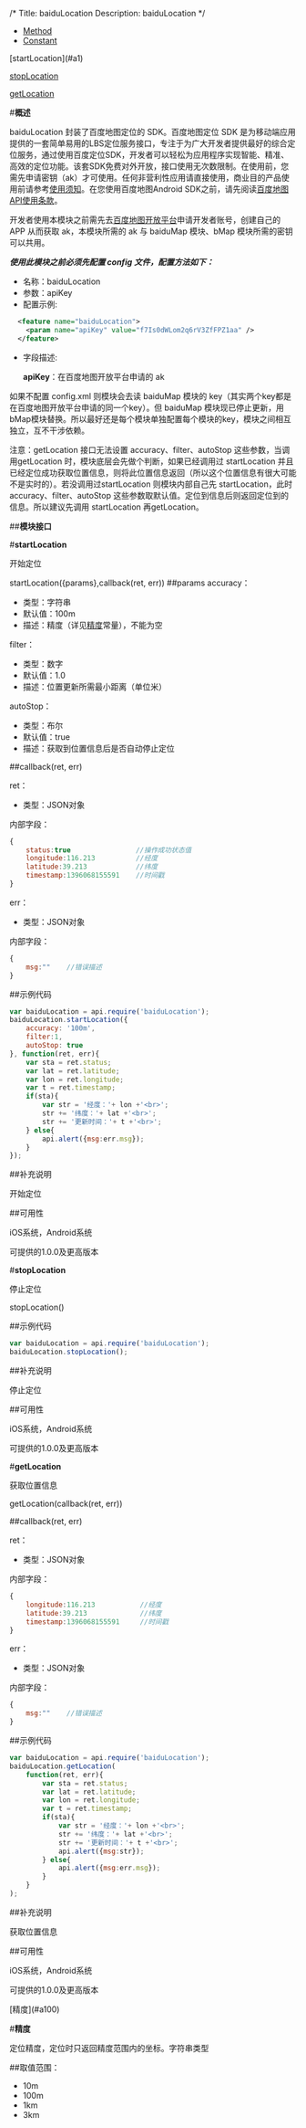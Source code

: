 /*
Title: baiduLocation
Description: baiduLocation
*/

<ul id="tab" class="clearfix">
	<li class="active"><a href="#method-content">Method</a></li>
	<li><a href="#const-content">Constant</a></li>
</ul>
<div id="method-content">


<div class="outline">
[startLocation](#a1)

[stopLocation](#a2)

[getLocation](#a3)
</div>

#**概述**

baiduLocation 封装了百度地图定位的 SDK。百度地图定位 SDK 是为移动端应用提供的一套简单易用的LBS定位服务接口，专注于为广大开发者提供最好的综合定位服务，通过使用百度定位SDK，开发者可以轻松为应用程序实现智能、精准、高效的定位功能。该套SDK免费对外开放，接口使用无次数限制。在使用前，您需先申请密钥（ak）才可使用。任何非营利性应用请直接使用，商业目的产品使用前请参考[使用须知](http://lbsyun.baidu.com/index.php?title=open/question)。在您使用百度地图Android SDK之前，请先阅读[百度地图API使用条款](http://lbsyun.baidu.com/index.php?title=open/law)。

开发者使用本模块之前需先去[百度地图开放平台](http://lbsyun.baidu.com)申请开发者账号，创建自己的 APP 从而获取 ak，本模块所需的 ak 与 baiduMap 模块、bMap 模块所需的密钥可以共用。

***使用此模块之前必须先配置  config 文件，配置方法如下：***

- 名称：baiduLocation
- 参数：apiKey
- 配置示例:

```xml
  <feature name="baiduLocation">
    <param name="apiKey" value="f7Is0dWLom2q6rV3ZfFPZ1aa" />
  </feature>
```

- 字段描述:

    **apiKey**：在百度地图开放平台申请的 ak

如果不配置 config.xml 则模块会去读 baiduMap 模块的 key（其实两个key都是在百度地图开放平台申请的同一个key）。但 baiduMap 模块现已停止更新，用bMap模块替换。所以最好还是每个模块单独配置每个模块的key，模块之间相互独立，互不干涉依赖。

注意：getLocation 接口无法设置 accuracy、filter、autoStop 这些参数，当调用getLocation 时，模块底层会先做个判断，如果已经调用过 startLocation 并且已经定位成功获取位置信息，则将此位置信息返回（所以这个位置信息有很大可能不是实时的）。若没调用过startLocation 则模块内部自己先 startLocation，此时 accuracy、filter、autoStop 这些参数取默认值。定位到信息后则返回定位到的信息。所以建议先调用 startLocation 再getLocation。

##**模块接口**

#**startLocation**<div id="a1"></div>

开始定位

startLocation({params},callback(ret, err))
##params
accuracy：

- 类型：字符串
- 默认值：100m
- 描述：精度（详见[精度](!Constant)常量），不能为空

filter：

- 类型：数字
- 默认值：1.0
- 描述：位置更新所需最小距离（单位米）

autoStop：

- 类型：布尔
- 默认值：true
- 描述：获取到位置信息后是否自动停止定位

##callback(ret, err)

ret：

- 类型：JSON对象

内部字段：

```js
{
    status:true                //操作成功状态值
    longitude:116.213          //经度
    latitude:39.213            //纬度
    timestamp:1396068155591    //时间戳
}
```

err：

- 类型：JSON对象

内部字段：

```js
{
    msg:""    //错误描述
}
```

##示例代码

```js
var baiduLocation = api.require('baiduLocation');
baiduLocation.startLocation({
    accuracy: '100m',
    filter:1,
    autoStop: true
}, function(ret, err){
    var sta = ret.status;
    var lat = ret.latitude;
    var lon = ret.longitude;
    var t = ret.timestamp;
    if(sta){
        var str = '经度：'+ lon +'<br>';
        str += '纬度：'+ lat +'<br>';
        str += '更新时间：'+ t +'<br>';
    } else{
        api.alert({msg:err.msg});
    }
});
```

##补充说明

开始定位

##可用性

iOS系统，Android系统

可提供的1.0.0及更高版本


#**stopLocation**<div id="a2"></div>

停止定位

stopLocation()

##示例代码

```js
var baiduLocation = api.require('baiduLocation');
baiduLocation.stopLocation();
```

##补充说明

停止定位

##可用性

iOS系统，Android系统

可提供的1.0.0及更高版本

#**getLocation**<div id="a3"></div>

获取位置信息

getLocation(callback(ret, err))

##callback(ret, err)

ret：

- 类型：JSON对象

内部字段：

```js
{
    longitude:116.213           //经度
    latitude:39.213             //纬度
    timestamp:1396068155591     //时间戳
}
```

err：

- 类型：JSON对象

内部字段：

```js
{
    msg:""    //错误描述
}
```

##示例代码

```js
var baiduLocation = api.require('baiduLocation');
baiduLocation.getLocation(
    function(ret, err){
        var sta = ret.status;
        var lat = ret.latitude;
        var lon = ret.longitude;
        var t = ret.timestamp;
        if(sta){
            var str = '经度：'+ lon +'<br>';
            str += '纬度：'+ lat +'<br>';
            str += '更新时间：'+ t +'<br>';
            api.alert({msg:str});
        } else{
            api.alert({msg:err.msg});
        }
    }
);
```

##补充说明

获取位置信息

##可用性

iOS系统，Android系统

可提供的1.0.0及更高版本
</div>

<div id="const-content">
<div class="outline">
[精度](#a100)
</div>

#**精度**<div id="a100"></div>

定位精度，定位时只返回精度范围内的坐标。字符串类型

##取值范围：

- 10m
- 100m
- 1km
- 3km
</div>